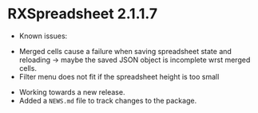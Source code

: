 # RXSpreadsheet 2.1.1.7

* Known issues:
- Merged cells cause a failure when saving spreadsheet state and reloading ->
maybe the saved JSON object is incomplete wrst merged cells.
- Filter menu does not fit if the spreadsheet height is too small

* Working towards a new release.
* Added a `NEWS.md` file to track changes to the package.
